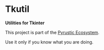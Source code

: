 <!-- Intro Text -->
# Tkutil
<b> Utilities for Tkinter </b>

This project is part of the [Pyrustic Ecosystem](https://pyrustic.github.io).


Use it only if you know what you are doing.